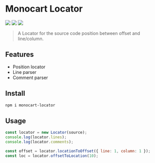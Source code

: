 # Monocart Locator
[![](https://img.shields.io/npm/v/monocart-locator)](https://www.npmjs.com/package/monocart-locator)
[![](https://badgen.net/npm/dw/monocart-locator)](https://www.npmjs.com/package/monocart-locator)
![](https://img.shields.io/github/license/cenfun/monocart-locator)

> A Locator for the source code position between offset and line/column.

## Features
- Position locator
- Line parser
- Comment parser

## Install
```sh
npm i monocart-locator
```

## Usage
```js
const locator = new Locator(source);
console.log(locator.lines);
console.log(locator.comments);

const offset = locator.locationToOffset({ line: 1, column: 1 });
const loc = locator.offsetToLocation(10);
```